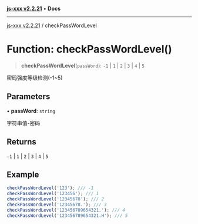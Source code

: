 [**js-xxx v2.2.21**](../README.md) • **Docs**

***

[js-xxx v2.2.21](../README.md) / checkPassWordLevel

# Function: checkPassWordLevel()

> **checkPassWordLevel**(`passWord`): `-1` \| `1` \| `2` \| `3` \| `4` \| `5`

密码强度等级检测(-1~5)

## Parameters

• **passWord**: `string`

字符串值-密码

## Returns

`-1` \| `1` \| `2` \| `3` \| `4` \| `5`

## Example

```ts
checkPassWordLevel('123'); /// -1
checkPassWordLevel('123456'); /// 1
checkPassWordLevel('12345678'); /// 2
checkPassWordLevel('12345678.'); /// 3
checkPassWordLevel('123456789654321.'); /// 4
checkPassWordLevel('123456789654321.H'); /// 5
```

